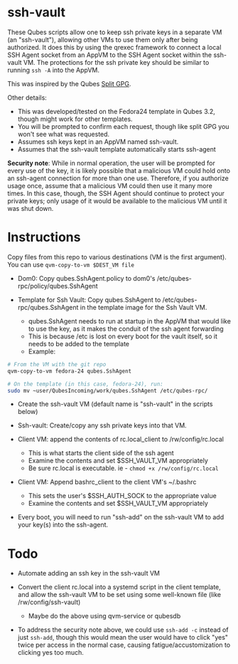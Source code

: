 # ssh-vault

These Qubes scripts allow one to keep ssh private keys in a separate VM (an
"ssh-vault"), allowing other VMs to use them only after being authorized. It
does this by using the qrexec framework to connect a local SSH Agent socket from an AppVM to the SSH Agent socket within the ssh-vault VM. The protections for the ssh private key should be similar to running `ssh -A` into the AppVM.

This was inspired by the Qubes [Split GPG](https://www.qubes-os.org/doc/split-gpg/).

Other details:
- This was developed/tested on the Fedora24 template in Qubes 3.2, though might work for other templates.
- You will be prompted to confirm each request, though like split GPG you won't see what was requested.
- Assumes ssh keys kept in an AppVM named ssh-vault.
- Assumes that the ssh-vault template automatically starts ssh-agent

**Security note**: While in normal operation, the user will be prompted for
every use of the key, it is likely possible that a malicious VM could hold onto
an ssh-agent connection for more than one use. Therefore, if you authorize
usage once, assume that a malicious VM could then use it many more times. In
this case, though, the SSH Agent should continue to protect your private keys;
only usage of it would be available to the malicious VM until it was shut down.

# Instructions

Copy files from this repo to various destinations (VM is the first argument). You can use `qvm-copy-to-vm $DEST_VM file`

- Dom0: Copy qubes.SshAgent.policy to dom0's /etc/qubes-rpc/policy/qubes.SshAgent

- Template for Ssh Vault: Copy qubes.SshAgent to /etc/qubes-rpc/qubes.SshAgent in the template image for the Ssh Vault VM.
    * qubes.SshAgent needs to run at startup in the AppVM that would like to use the key, as it makes the conduit of the ssh agent forwarding
    * This is because /etc is lost on every boot for the vault itself, so it needs to be added to the template
    * Example:
```bash
# From the VM with the git repo
qvm-copy-to-vm fedora-24 qubes.SshAgent

# On the template (in this case, fedora-24), run:
sudo mv ~user/QubesIncoming/work/qubes.SshAgent /etc/qubes-rpc/
```
- Create the ssh-vault VM (default name is "ssh-vault" in the scripts below)

- Ssh-vault: Create/copy any ssh private keys into that VM.


- Client VM: append the contents of rc.local_client to /rw/config/rc.local
    * This is what starts the client side of the ssh agent
    * Examine the contents and set $SSH_VAULT_VM appropriately
    * Be sure rc.local is executable. ie - `chmod +x /rw/config/rc.local`

- Client VM: Append bashrc_client to the client VM's ~/.bashrc
    * This sets the user's $SSH_AUTH_SOCK to the appropriate value
    * Examine the contents and set $SSH_VAULT_VM appropriately

- Every boot, you will need to run "ssh-add" on the ssh-vault VM to add your key(s) into the ssh-agent.

# Todo

- Automate adding an ssh key in the ssh-vault VM

- Convert the client rc.local into a systemd script in the client template, and allow the ssh-vault VM to be set using some well-known file (like /rw/config/ssh-vault)
	- Maybe do the above using qvm-service or qubesdb

- To address the security note above, we could use `ssh-add -c` instead of just `ssh-add`, though this would mean the user would have to click "yes" twice per access in the normal case, causing fatigue/accustomization to clicking yes too much.
